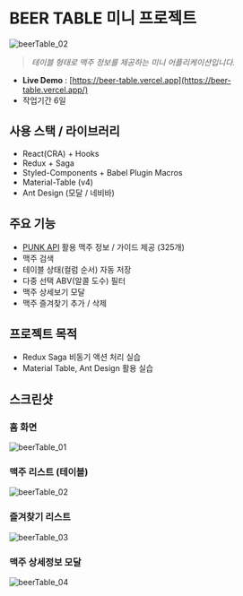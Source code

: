 # BEER TABLE 미니 프로젝트

![beerTable_02](https://user-images.githubusercontent.com/8604840/141151347-ead2904b-3385-4092-b398-b62a8523c4c0.png)

> _테이블 형태로 맥주 정보를 제공하는 미니 어플리케이션입니다._

- **Live Demo** : [https://beer-table.vercel.app](https://beer-table.vercel.app/)
- 작업기간 6일

## 사용 스택 / 라이브러리

- React(CRA) + Hooks
- Redux + Saga
- Styled-Components + Babel Plugin Macros
- Material-Table (v4)
- Ant Design (모달 / 네비바)

## 주요 기능

- [PUNK API](https://punkapi.com/) 활용 맥주 정보 / 가이드 제공 (325개)
- 맥주 검색
- 테이블 상태(컬럼 순서) 자동 저장
- 다중 선택 ABV(알콜 도수) 필터
- 맥주 상세보기 모달
- 맥주 즐겨찾기 추가 / 삭제

## 프로젝트 목적

- Redux Saga 비동기 액션 처리 실습
- Material Table, Ant Design 활용 실습

## 스크린샷

### 홈 화면

![beerTable_01](https://user-images.githubusercontent.com/8604840/141325841-34c7f290-6883-4255-93db-9588111825aa.png)

### 맥주 리스트 (테이블)

![beerTable_02](https://user-images.githubusercontent.com/8604840/141151347-ead2904b-3385-4092-b398-b62a8523c4c0.png)

### 즐겨찾기 리스트

![beerTable_03](https://user-images.githubusercontent.com/8604840/141151350-a7f3e83f-cd9e-4bd1-899b-562a0555f825.png)

### 맥주 상세정보 모달

![beerTable_04](https://user-images.githubusercontent.com/8604840/141151353-f11f8218-fbb8-4abc-b2b4-b2d9e3ca0c3b.png)
